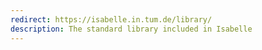 ```yaml
---
redirect: https://isabelle.in.tum.de/library/
description: The standard library included in Isabelle
---
```

